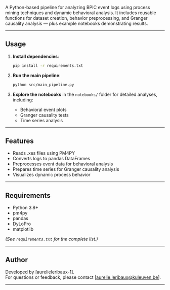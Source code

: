 A Python-based pipeline for analyzing BPIC event logs using process mining techniques and dynamic behavioral analysis. It includes reusable functions for dataset creation, behavior preprocessing, and Granger causality analysis — plus example notebooks demonstrating results.


---

## Usage

1. **Install dependencies**:

    ```bash
    pip install -r requirements.txt
    ```

2. **Run the main pipeline**:

    ```bash
    python src/main_pipeline.py
    ```

3. **Explore the notebooks** in the `notebooks/` folder for detailed analyses, including:
    - Behavioral event plots
    - Granger causality tests
    - Time series analysis

---

## Features

-  Reads .xes files using PM4PY
-  Converts logs to pandas DataFrames
-  Preprocesses event data for behavioral analysis
-  Prepares time series for Granger causality analysis
-  Visualizes dynamic process behavior

---

## Requirements

- Python 3.8+
- pm4py
- pandas
- DyLoPro
- matplotlib

*(See `requirements.txt` for the complete list.)*

---


## Author

Developed by [aurelieleribaux-1].  
For questions or feedback, please contact [aurelie.leribaux@kuleuven.be].

---
